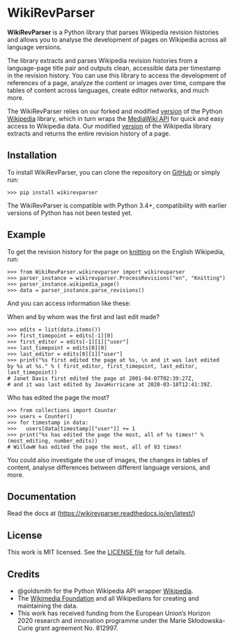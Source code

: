 # WikiRevParser

**WikiRevParser** is a Python library that parses Wikipedia revision histories and allows you to analyse the development of pages on Wikipedia across all language versions.

The library extracts and parses Wikipedia revision histories from a language-page title pair and outputs clean, accessible data per timestamp in the revision history. 
You can use this library to access the development of references of a page, analyze the content or images over time, compare the tables of content across languages, create editor networks, and much more.

The WikiRevParser relies on our forked and modified [version](https://github.com/ajoer/Wikipedia) of the Python [Wikipedia](https://github.com/goldsmith/Wikipedia) library, which in turn wraps the [MediaWiki API](https://www.mediawiki.org/wiki/API) for quick and easy access to Wikipedia data.
Our modified [version](https://github.com/ajoer/Wikipedia) of the Wikipedia library extracts and returns the entire revision history of a page.

## Installation

To install WikiRevParser, you can clone the repository on [GitHub](https://github.com/ajoer/WikiRevParser) or simply run:

	>>> pip install wikirevparser

The WikiRevParser is compatible with Python 3.4+, compatibility with earlier versions of Python has not been tested yet.


## Example

To get the revision history for the page on [knitting](https://en.wikipedia.org/wiki/Knitting) on the English Wikipedia, run:

	>>> from WikiRevParser.wikirevparser import wikirevparser
	>>> parser_instance = wikirevparser.ProcessRevisions("en", "Knitting") 
	>>> parser_instance.wikipedia_page()
	>>> data = parser_instance.parse_revisions()

And you can access information like these:

When and by whom was the first and last edit made?

	>>> edits = list(data.items())
	>>> first_timepoint = edits[-1][0]
	>>> first_editor = edits[-1][1]["user"]
	>>> last_timepoint = edits[0][0]
	>>> last_editor = edits[0][1]["user"]
	>>> print("%s first edited the page at %s, \n and it was last edited by %s at %s." % ( first_editor, first_timepoint, last_editor, last_timepoint))
	# Janet Davis first edited the page at 2001-04-07T02:39:27Z, 
	# and it was last edited by JavaHurricane at 2020-03-18T12:41:39Z.

Who has edited the page the most?

	>>> from collections import Counter
	>>> users = Counter()
	>>> for timestamp in data:
	>>>	  users[data[timestamp]["user"]] += 1
	>>> print("%s has edited the page the most, all of %s times!" % (most_editing, number_edits))
	# WillowW has edited the page the most, all of 93 times!

You could also investigate the use of images, the changes in tables of content, analyse differences between different language versions, and more. 

## Documentation

Read the docs at (https://wikirevparser.readthedocs.io/en/latest/)

## License

This work is MIT licensed. See the [LICENSE file](https://github.com/ajoer/WikiRevParser/LICENSE) for full details.

## Credits

- @goldsmith for the Python Wikipedia API wrapper [Wikipedia](https://github.com/goldsmith/Wikipedia).
- The [Wikimedia Foundation](http://wikimediafoundation.org/wiki/Home) and all Wikipedians for creating and maintaining the data.
- This work has received funding from the European Union’s Horizon 2020 research and innovation programme under the Marie Skłodowska-Curie grant agreement No. 812997.

